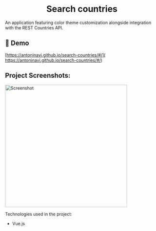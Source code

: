 <h1 align="center" id="title">Search countries</h1>

<p id="description">An application featuring color theme customization alongside integration with the REST Countries API.</p>

<h2>🚀 Demo</h2>

[https://antoninavi.github.io/search-countries/#/]( https://antoninavi.github.io/search-countries/#/)

<h2>Project Screenshots:</h2>

<img width="400" alt="Screenshot" src="https://github.com/AntoninaVi/search-countries/assets/68278960/74207bff-2d85-4bda-84dc-1269e89ba383">

Technologies used in the project:

*   Vue.js
